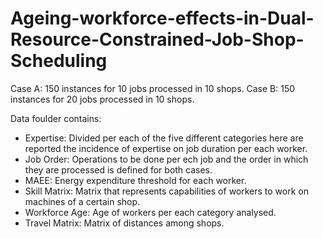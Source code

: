 # Ageing-workforce-effects-in-Dual-Resource-Constrained-Job-Shop-Scheduling

Case A: 150 instances for 10 jobs processed in 10 shops.
Case B: 150 instances for 20 jobs processed in 10 shops.

Data foulder contains:
- Expertise: Divided per each of the five different categories here are reported the incidence of expertise on job duration per each worker.
- Job Order: Operations to be done per ech job and the order in which they are processed is defined for both cases.
- MAEE: Energy expenditure threshold for each worker.
- Skill Matrix: Matrix that represents capabilities of workers to work on machines of a certain shop.
- Workforce Age: Age of workers per each category analysed.
- Travel Matrix: Matrix of distances among shops.
